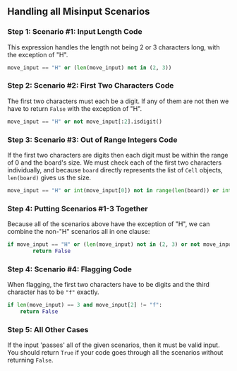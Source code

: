 ## Handling all Misinput Scenarios

### Step 1: Scenario #1: Input Length Code

This expression handles the length not being 2 or 3 characters long, with the exception of "H".

```python
move_input == "H" or (len(move_input) not in (2, 3)) 
```



### Step 2: Scenario #2: First Two Characters Code

The first two characters must each be a digit. If any of them are not then we have to return `False` with the exception of "H".

```python
move_input == "H" or not move_input[:2].isdigit() 
```



### Step 3: Scenario #3: Out of Range Integers Code

If the first two characters are digits then each digit must be within the range of 0 and the board's size. We must check each of the first two characters individually, and because `board` directly represents the list of `Cell` objects, `len(board)` gives us the size. 

```python
move_input == "H" or int(move_input[0]) not in range(len(board)) or int(move_input[1]) not in range(len(board))
```

### Step 4: Putting Scenarios #1-3 Together

Because all of the scenarios above have the exception of "H", we can combine the non-"H" scenarios all in one clause:

```python
if move_input == "H" or (len(move_input) not in (2, 3) or not move_input[:1].isdigit() or int(move_input[0]) not in range(len(board)) or int(move_input[1]) not in range(len(board))):
        return False
```



### Step 4: Scenario #4: Flagging Code

When flagging, the first two characters have to be digits and the third character has to be `"f"` exactly. 

```python
if len(move_input) == 3 and move_input[2] != "f":
    return False
```

### Step 5: All Other Cases

If the input 'passes' all of the given scenarios, then it must be valid input. You should return `True` if your code goes through all the scenarios without returning `False`.